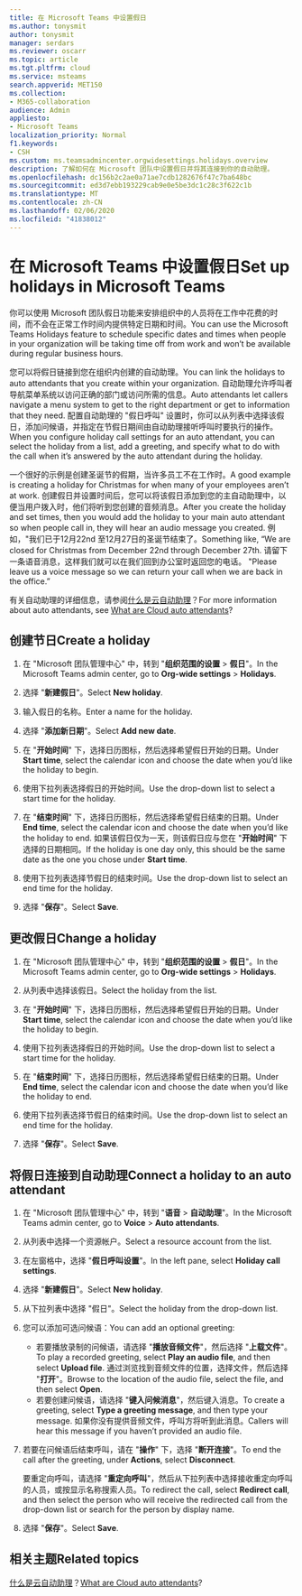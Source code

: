 ```yaml
---
title: 在 Microsoft Teams 中设置假日
ms.author: tonysmit
author: tonysmit
manager: serdars
ms.reviewer: oscarr
ms.topic: article
ms.tgt.pltfrm: cloud
ms.service: msteams
search.appverid: MET150
ms.collection:
- M365-collaboration
audience: Admin
appliesto:
- Microsoft Teams
localization_priority: Normal
f1.keywords:
- CSH
ms.custom: ms.teamsadmincenter.orgwidesettings.holidays.overview
description: 了解如何在 Microsoft 团队中设置假日并将其连接到你的自动助理。
ms.openlocfilehash: dc156b2c2ae0a71ae7cdb1282676f47c7ba648bc
ms.sourcegitcommit: ed3d7ebb193229cab9e0e5be3dc1c28c3f622c1b
ms.translationtype: MT
ms.contentlocale: zh-CN
ms.lasthandoff: 02/06/2020
ms.locfileid: "41838012"
---
```

# <a name="set-up-holidays-in-microsoft-teams"></a><span data-ttu-id="ba081-103">在 Microsoft Teams 中设置假日</span><span class="sxs-lookup"><span data-stu-id="ba081-103">Set up holidays in Microsoft Teams</span></span>

<span data-ttu-id="ba081-104">你可以使用 Microsoft 团队假日功能来安排组织中的人员将在工作中花费的时间，而不会在正常工作时间内提供特定日期和时间。</span><span class="sxs-lookup"><span data-stu-id="ba081-104">You can use the Microsoft Teams Holidays feature to schedule specific dates and times when people in your organization will be taking time off from work and won’t be available during regular business hours.</span></span> 

<span data-ttu-id="ba081-105">您可以将假日链接到您在组织内创建的自动助理。</span><span class="sxs-lookup"><span data-stu-id="ba081-105">You can link the holidays to auto attendants that you create within your organization.</span></span> <span data-ttu-id="ba081-106">自动助理允许呼叫者导航菜单系统以访问正确的部门或访问所需的信息。</span><span class="sxs-lookup"><span data-stu-id="ba081-106">Auto attendants let callers navigate a menu system to get to the right department or get to information that they need.</span></span> <span data-ttu-id="ba081-107">配置自动助理的 "假日呼叫" 设置时，你可以从列表中选择该假日，添加问候语，并指定在节假日期间由自动助理接听呼叫时要执行的操作。</span><span class="sxs-lookup"><span data-stu-id="ba081-107">When you configure holiday call settings for an auto attendant, you can select the holiday from a list, add a greeting, and specify what to do with the call when it’s answered by the auto attendant during the holiday.</span></span>

<span data-ttu-id="ba081-108">一个很好的示例是创建圣诞节的假期，当许多员工不在工作时。</span><span class="sxs-lookup"><span data-stu-id="ba081-108">A good example is creating a holiday for Christmas for when many of your employees aren’t at work.</span></span> <span data-ttu-id="ba081-109">创建假日并设置时间后，您可以将该假日添加到您的主自动助理中，以便当用户拨入时，他们将听到您创建的音频消息。</span><span class="sxs-lookup"><span data-stu-id="ba081-109">After you create the holiday and set times, then you would add the holiday to your main auto attendant so when people call in, they will hear an audio message you created.</span></span> <span data-ttu-id="ba081-110">例如，"我们已于12月22nd 至12月27日的圣诞节结束了。</span><span class="sxs-lookup"><span data-stu-id="ba081-110">Something like, “We are closed for Christmas from December 22nd through December 27th.</span></span> <span data-ttu-id="ba081-111">请留下一条语音消息，这样我们就可以在我们回到办公室时返回您的电话。 "</span><span class="sxs-lookup"><span data-stu-id="ba081-111">Please leave us a voice message so we can return your call when we are back in the office.”</span></span>

<span data-ttu-id="ba081-112">有关自动助理的详细信息，请参阅[什么是云自动助理](what-are-phone-system-auto-attendants.md)？</span><span class="sxs-lookup"><span data-stu-id="ba081-112">For more information about auto attendants, see [What are Cloud auto attendants](what-are-phone-system-auto-attendants.md)?</span></span>  

## <a name="create-a-holiday"></a><span data-ttu-id="ba081-113">创建节日</span><span class="sxs-lookup"><span data-stu-id="ba081-113">Create a holiday</span></span>

1. <span data-ttu-id="ba081-114">在 "Microsoft 团队管理中心" 中，转到 "**组织范围的设置** > **假日**"。</span><span class="sxs-lookup"><span data-stu-id="ba081-114">In the Microsoft Teams admin center, go to **Org-wide settings** > **Holidays**.</span></span>

2. <span data-ttu-id="ba081-115">选择 "**新建假日**"。</span><span class="sxs-lookup"><span data-stu-id="ba081-115">Select **New holiday**.</span></span>

3. <span data-ttu-id="ba081-116">输入假日的名称。</span><span class="sxs-lookup"><span data-stu-id="ba081-116">Enter a name for the holiday.</span></span>

4. <span data-ttu-id="ba081-117">选择 "**添加新日期**"。</span><span class="sxs-lookup"><span data-stu-id="ba081-117">Select **Add new date**.</span></span>

5. <span data-ttu-id="ba081-118">在 "**开始时间**" 下，选择日历图标，然后选择希望假日开始的日期。</span><span class="sxs-lookup"><span data-stu-id="ba081-118">Under **Start time**, select the calendar icon and choose the date when you’d like the holiday to begin.</span></span>

6. <span data-ttu-id="ba081-119">使用下拉列表选择假日的开始时间。</span><span class="sxs-lookup"><span data-stu-id="ba081-119">Use the drop-down list to select a start time for the holiday.</span></span>

7. <span data-ttu-id="ba081-120">在 "**结束时间**" 下，选择日历图标，然后选择希望假日结束的日期。</span><span class="sxs-lookup"><span data-stu-id="ba081-120">Under **End time**, select the calendar icon and choose the date when you’d like the holiday to end.</span></span> <span data-ttu-id="ba081-121">如果该假日仅为一天，则该假日应与您在 "**开始时间**" 下选择的日期相同。</span><span class="sxs-lookup"><span data-stu-id="ba081-121">If the holiday is one day only, this should be the same date as the one you chose under **Start time**.</span></span>

8. <span data-ttu-id="ba081-122">使用下拉列表选择节假日的结束时间。</span><span class="sxs-lookup"><span data-stu-id="ba081-122">Use the drop-down list to select an end time for the holiday.</span></span>

9. <span data-ttu-id="ba081-123">选择 "**保存**"。</span><span class="sxs-lookup"><span data-stu-id="ba081-123">Select **Save**.</span></span>

## <a name="change-a-holiday"></a><span data-ttu-id="ba081-124">更改假日</span><span class="sxs-lookup"><span data-stu-id="ba081-124">Change a holiday</span></span>

1. <span data-ttu-id="ba081-125">在 "Microsoft 团队管理中心" 中，转到 "**组织范围的设置** > **假日**"。</span><span class="sxs-lookup"><span data-stu-id="ba081-125">In the Microsoft Teams admin center, go to **Org-wide settings** > **Holidays**.</span></span>

2. <span data-ttu-id="ba081-126">从列表中选择该假日。</span><span class="sxs-lookup"><span data-stu-id="ba081-126">Select the holiday from the list.</span></span>

3. <span data-ttu-id="ba081-127">在 "**开始时间**" 下，选择日历图标，然后选择希望假日开始的日期。</span><span class="sxs-lookup"><span data-stu-id="ba081-127">Under **Start time**, select the calendar icon and choose the date when you’d like the holiday to begin.</span></span>

4. <span data-ttu-id="ba081-128">使用下拉列表选择假日的开始时间。</span><span class="sxs-lookup"><span data-stu-id="ba081-128">Use the drop-down list to select a start time for the holiday.</span></span>

5. <span data-ttu-id="ba081-129">在 "**结束时间**" 下，选择日历图标，然后选择希望假日结束的日期。</span><span class="sxs-lookup"><span data-stu-id="ba081-129">Under **End time**, select the calendar icon and choose the date when you’d like the holiday to end.</span></span> 

6. <span data-ttu-id="ba081-130">使用下拉列表选择节假日的结束时间。</span><span class="sxs-lookup"><span data-stu-id="ba081-130">Use the drop-down list to select an end time for the holiday.</span></span>

7. <span data-ttu-id="ba081-131">选择 "**保存**"。</span><span class="sxs-lookup"><span data-stu-id="ba081-131">Select **Save**.</span></span>

## <a name="connect-a-holiday-to-an-auto-attendant"></a><span data-ttu-id="ba081-132">将假日连接到自动助理</span><span class="sxs-lookup"><span data-stu-id="ba081-132">Connect a holiday to an auto attendant</span></span>

1. <span data-ttu-id="ba081-133">在 "Microsoft 团队管理中心" 中，转到 "**语音** > **自动助理**"。</span><span class="sxs-lookup"><span data-stu-id="ba081-133">In the Microsoft Teams admin center, go to **Voice** > **Auto attendants**.</span></span>
2. <span data-ttu-id="ba081-134">从列表中选择一个资源帐户。</span><span class="sxs-lookup"><span data-stu-id="ba081-134">Select a resource account from the list.</span></span>
3. <span data-ttu-id="ba081-135">在左窗格中，选择 "**假日呼叫设置**"。</span><span class="sxs-lookup"><span data-stu-id="ba081-135">In the left pane, select **Holiday call settings**.</span></span>
4. <span data-ttu-id="ba081-136">选择 "**新建假日**"。</span><span class="sxs-lookup"><span data-stu-id="ba081-136">Select **New holiday**.</span></span>
5. <span data-ttu-id="ba081-137">从下拉列表中选择 "假日"。</span><span class="sxs-lookup"><span data-stu-id="ba081-137">Select the holiday from the drop-down list.</span></span>
6. <span data-ttu-id="ba081-138">您可以添加可选问候语：</span><span class="sxs-lookup"><span data-stu-id="ba081-138">You can add an optional greeting:</span></span>
    - <span data-ttu-id="ba081-139">若要播放录制的问候语，请选择 "**播放音频文件**"，然后选择 "**上载文件**"。</span><span class="sxs-lookup"><span data-stu-id="ba081-139">To play a recorded greeting, select **Play an audio file**, and then select **Upload file**.</span></span> <span data-ttu-id="ba081-140">通过浏览找到音频文件的位置，选择文件，然后选择 "**打开**"。</span><span class="sxs-lookup"><span data-stu-id="ba081-140">Browse to the location of the audio file, select the file, and then select **Open**.</span></span>
    - <span data-ttu-id="ba081-141">若要创建问候语，请选择 "**键入问候消息**"，然后键入消息。</span><span class="sxs-lookup"><span data-stu-id="ba081-141">To create a greeting, select **Type a greeting message**, and then type your message.</span></span> <span data-ttu-id="ba081-142">如果你没有提供音频文件，呼叫方将听到此消息。</span><span class="sxs-lookup"><span data-stu-id="ba081-142">Callers will hear this message if you haven’t provided an audio file.</span></span>
7. <span data-ttu-id="ba081-143">若要在问候语后结束呼叫，请在 "**操作**" 下，选择 "**断开连接**"。</span><span class="sxs-lookup"><span data-stu-id="ba081-143">To end the call after the greeting, under **Actions**, select **Disconnect**.</span></span> 

    <span data-ttu-id="ba081-144">要重定向呼叫，请选择 "**重定向呼叫**"，然后从下拉列表中选择接收重定向呼叫的人员，或按显示名称搜索人员。</span><span class="sxs-lookup"><span data-stu-id="ba081-144">To redirect the call, select **Redirect call**, and then select the person who will receive the redirected call from the drop-down list or search for the person by display name.</span></span>
8. <span data-ttu-id="ba081-145">选择 "**保存**"。</span><span class="sxs-lookup"><span data-stu-id="ba081-145">Select **Save**.</span></span>

## <a name="related-topics"></a><span data-ttu-id="ba081-146">相关主题</span><span class="sxs-lookup"><span data-stu-id="ba081-146">Related topics</span></span>

<span data-ttu-id="ba081-147">[什么是云自动助理](what-are-phone-system-auto-attendants.md)？</span><span class="sxs-lookup"><span data-stu-id="ba081-147">[What are Cloud auto attendants](what-are-phone-system-auto-attendants.md)?</span></span>